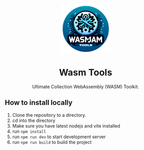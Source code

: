 
<center><img src="WASMJAM.png" width="155" height="155" >
      <h1> Wasm Tools </h1>
      Ultimate Collection WebAssembly (WASM) Toolkit.
</center>


## How to install locally

1. Clone the repository to a directory.
2. cd into the directory
3. Make sure you have latest nodejs and vite installed
4. run `npm install`
5. run `npm run dev` to start development server
6. run `npm run build` to build the project
